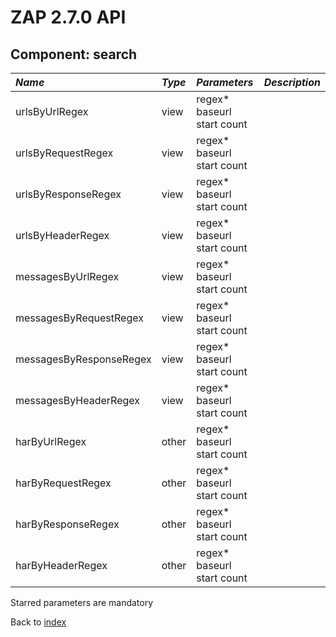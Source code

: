 # ZAP 2.7.0 API
## Component: search
| _Name_ | _Type_ | _Parameters_ | _Description_ |
|:-------|:-------|:-------------|:--------------|
| urlsByUrlRegex| view | regex* baseurl start count  |  |
| urlsByRequestRegex| view | regex* baseurl start count  |  |
| urlsByResponseRegex| view | regex* baseurl start count  |  |
| urlsByHeaderRegex| view | regex* baseurl start count  |  |
| messagesByUrlRegex| view | regex* baseurl start count  |  |
| messagesByRequestRegex| view | regex* baseurl start count  |  |
| messagesByResponseRegex| view | regex* baseurl start count  |  |
| messagesByHeaderRegex| view | regex* baseurl start count  |  |
| harByUrlRegex| other | regex* baseurl start count  |  |
| harByRequestRegex| other | regex* baseurl start count  |  |
| harByResponseRegex| other | regex* baseurl start count  |  |
| harByHeaderRegex| other | regex* baseurl start count  |  |

Starred parameters are mandatory

Back to [index](ApiGen_Index)

